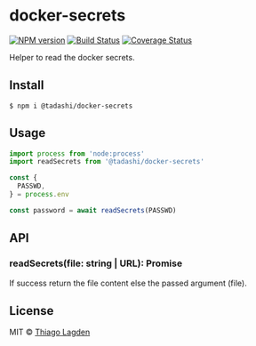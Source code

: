 # docker-secrets

[![NPM version][npm-img]][npm]
[![Build Status][ci-img]][ci]
[![Coverage Status][coveralls-img]][coveralls]


[npm-img]:         https://img.shields.io/npm/v/@tadashi/docker-secrets.svg
[npm]:             https://www.npmjs.com/package/@tadashi/docker-secrets
[ci-img]:          https://github.com/lagden/docker-secrets/actions/workflows/nodejs.yml/badge.svg
[ci]:              https://github.com/lagden/docker-secrets/actions/workflows/nodejs.yml
[coveralls-img]:   https://coveralls.io/repos/github/lagden/docker-secrets/badge.svg?branch=main
[coveralls]:       https://coveralls.io/github/lagden/docker-secrets?branch=main


Helper to read the docker secrets.


## Install

```
$ npm i @tadashi/docker-secrets
```


## Usage

```js
import process from 'node:process'
import readSecrets from '@tadashi/docker-secrets'

const {
  PASSWD,
} = process.env

const password = await readSecrets(PASSWD)
```


## API

### readSecrets(file: string | URL): Promise<string>

If success return the file content else the passed argument (file).


## License

MIT © [Thiago Lagden](http://github.com/lagden)
